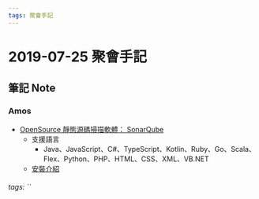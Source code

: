 ```yaml
---
tags: 聚會手記
---
```


2019-07-25 聚會手記
===

筆記 Note
---

### Amos
- [OpenSource 靜態源碼掃描軟體： SonarQube](https://www.sonarqube.org/downloads/)
    - 支援語言
        - Java、JavaScript、C#、TypeScript、Kotlin、Ruby、Go、Scala、Flex、Python、PHP、HTML、CSS、XML、VB.NET
    - [安裝介紹](https://hackmd.io/@amostsai/HkMhAA8GS)

###### tags: ``